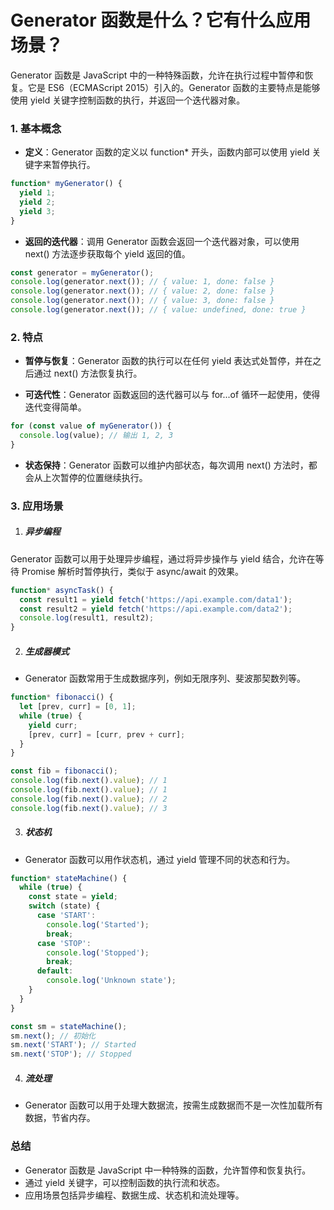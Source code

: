 # Generator 函数是什么？它有什么应用场景？

Generator 函数是 JavaScript 中的一种特殊函数，允许在执行过程中暂停和恢复。它是 ES6（ECMAScript 2015）引入的。Generator 函数的主要特点是能够使用 yield 关键字控制函数的执行，并返回一个迭代器对象。

### 1. 基本概念

- **定义**：Generator 函数的定义以 function\* 开头，函数内部可以使用 yield 关键字来暂停执行。

```js
function* myGenerator() {
  yield 1;
  yield 2;
  yield 3;
}
```

- **返回的迭代器**：调用 Generator 函数会返回一个迭代器对象，可以使用 next() 方法逐步获取每个 yield 返回的值。

```js
const generator = myGenerator();
console.log(generator.next()); // { value: 1, done: false }
console.log(generator.next()); // { value: 2, done: false }
console.log(generator.next()); // { value: 3, done: false }
console.log(generator.next()); // { value: undefined, done: true }
```

### 2. 特点

- **暂停与恢复**：Generator 函数的执行可以在任何 yield 表达式处暂停，并在之后通过 next() 方法恢复执行。

- **可迭代性**：Generator 函数返回的迭代器可以与 for...of 循环一起使用，使得迭代变得简单。

```js
for (const value of myGenerator()) {
  console.log(value); // 输出 1, 2, 3
}
```

- **状态保持**：Generator 函数可以维护内部状态，每次调用 next() 方法时，都会从上次暂停的位置继续执行。

### 3. 应用场景

1. ##### 异步编程

Generator 函数可以用于处理异步编程，通过将异步操作与 yield 结合，允许在等待 Promise 解析时暂停执行，类似于 async/await 的效果。

```javascript
function* asyncTask() {
  const result1 = yield fetch('https://api.example.com/data1');
  const result2 = yield fetch('https://api.example.com/data2');
  console.log(result1, result2);
}
```

2. ##### 生成器模式

- Generator 函数常用于生成数据序列，例如无限序列、斐波那契数列等。

```js
function* fibonacci() {
  let [prev, curr] = [0, 1];
  while (true) {
    yield curr;
    [prev, curr] = [curr, prev + curr];
  }
}

const fib = fibonacci();
console.log(fib.next().value); // 1
console.log(fib.next().value); // 1
console.log(fib.next().value); // 2
console.log(fib.next().value); // 3
```

3. ##### 状态机

- Generator 函数可以用作状态机，通过 yield 管理不同的状态和行为。

```js
function* stateMachine() {
  while (true) {
    const state = yield;
    switch (state) {
      case 'START':
        console.log('Started');
        break;
      case 'STOP':
        console.log('Stopped');
        break;
      default:
        console.log('Unknown state');
    }
  }
}

const sm = stateMachine();
sm.next(); // 初始化
sm.next('START'); // Started
sm.next('STOP'); // Stopped
```

4.  ##### 流处理

- Generator 函数可以用于处理大数据流，按需生成数据而不是一次性加载所有数据，节省内存。

### 总结

- Generator 函数是 JavaScript 中一种特殊的函数，允许暂停和恢复执行。
- 通过 yield 关键字，可以控制函数的执行流和状态。
- 应用场景包括异步编程、数据生成、状态机和流处理等。
